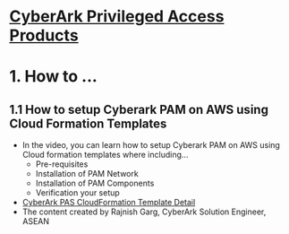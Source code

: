 # [CyberArk Privileged Access Products](https://www.cyberark.com/products/privileged-access/)

# 1. How to ...

## 1.1 How to setup Cyberark PAM on AWS using Cloud Formation Templates
- In the video, you can learn how to setup Cyberark PAM on AWS using Cloud formation templates where including…
  - Pre-requisites
  - Installation of PAM Network
  - Installation of PAM Components
  - Verification your setup
- [CyberArk PAS CloudFormation Template Detail]( https://github.com/ivanckleecity/CyberArk_APJ_CPE_Technical_Portal/new/main)
- The content created by Rajnish Garg, CyberArk Solution Engineer, ASEAN
